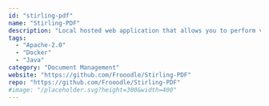 ```yaml
---
id: "stirling-pdf"
name: "Stirling-PDF"
description: "Local hosted web application that allows you to perform various operations on PDF files, such as merging, splitting, file conversions and OCR."
tags:
  - "Apache-2.0"
  - "Docker"
  - "Java"
category: "Document Management"
website: "https://github.com/Frooodle/Stirling-PDF"
repo: "https://github.com/Frooodle/Stirling-PDF"
#image: "/placeholder.svg?height=300&width=400"
---
```



